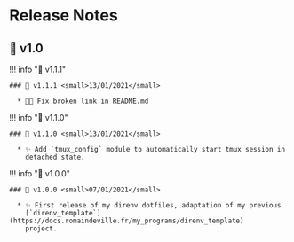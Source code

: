 <!-- BEGIN MKDOCS TEMPLATE -->
<!--
WARNING, DO NOT UPDATE CONTENT BETWEEN MKDOCS TEMPLATE TAG !
Modified content will be overwritten when updating
-->

# Release Notes

<!-- END MKDOCS TEMPLATE -->

## 🔖 v1.0

!!! info "🔖 v1.1.1"

    ### 🔖 v1.1.1 <small>13/01/2021</small>

      * 📝 Fix broken link in README.md

!!! info "🔖 v1.1.0"

    ### 🔖 v1.1.0 <small>13/01/2021</small>

      * ✨ Add `tmux_config` module to automatically start tmux session in
        detached state.

!!! info "🔖 v1.0.0"

    ### 🔖 v1.0.0 <small>07/01/2021</small>

      * ✨ First release of my direnv dotfiles, adaptation of my previous
        [`direnv_template`](https://docs.romaindeville.fr/my_programs/direnv_template)
        project.

